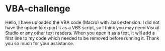 # VBA-challenge
Hello, 
I have uploaded the VBA code (Macro) with .bas extension. I did not have the option to export it as a VBS script, so I think you may need Visual Studio or any other text readers. When you open it as a text, it will add a first line to my code which needed to be removed before running it. 
Thank you so much for your assistance. 
